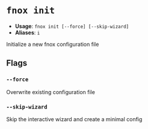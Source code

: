 # `fnox init`

- **Usage**: `fnox init [--force] [--skip-wizard]`
- **Aliases**: `i`

Initialize a new fnox configuration file

## Flags

### `--force`

Overwrite existing configuration file

### `--skip-wizard`

Skip the interactive wizard and create a minimal config
